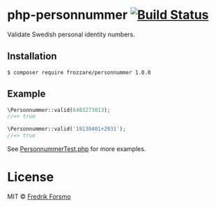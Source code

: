 # php-personnummer [![Build Status](https://travis-ci.org/frozzare/php-is-personnummer.svg?branch=master)](https://travis-ci.org/frozzare/php-is-personnummer)

Validate Swedish personal identity numbers.

## Installation

```
$ composer require frozzare/personnummer 1.0.0
```

## Example

```php
\Personnummer::valid(6403273813);
//=> true

\Personnummer::valid('19130401+2931');
//=> true
```

See [PersonnummerTest.php](tests/PersonnummerTest.php) for more examples.

# License

MIT © [Fredrik Forsmo](https://github.com/frozzare)
